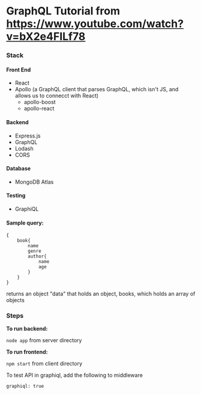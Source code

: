 # GraphQL Tutorial from https://www.youtube.com/watch?v=bX2e4FILf78

### Stack

#### Front End
- React
- Apollo (a GraphQL client that parses GraphQL, which isn't JS, and allows us to connecct with React)
    - apollo-boost
    - apollo-react

#### Backend
- Express.js
- GraphQL
- Lodash
- CORS

#### Database
- MongoDB Atlas

#### Testing
- GraphiQL

#### Sample query:

```
{
    book{
        name
        genre
        author{
            name
            age
        }
    }
}
```

returns an object "data" that holds an object, books, which holds an array of objects 

### Steps

**To run backend:**

`node app` from server directory

**To run frontend:**

`npm start` from client directory

To test API in graphiql, add the following to middleware 

`graphiql: true`

